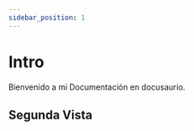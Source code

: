 ```yaml
---
sidebar_position: 1
---
```


# Intro

Bienvenido a mi Documentación en docusaurio.

## Segunda Vista

